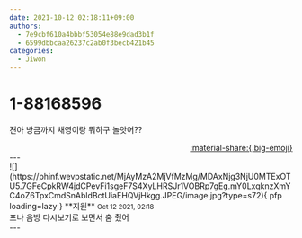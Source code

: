 ```yaml
---
date: 2021-10-12 02:18:11+09:00
authors:
  - 7e9cbf610a4bbbf53054e88e9dad3b1f
  - 6599dbbcaa26237c2ab0f3becb421b45
categories:
  - Jiwon
---
```


# 1-88168596

<div class="post-container" markdown="1">
<div class="content-container md-sidebar__scrollwrap" markdown="1">

젼아 방금까지 채영이랑 뭐하구 놀앗어??

</div>
</div>

<div style="text-align: right;" markdown="1">
<a href="https://weverse.io/fromis9/fanpost/1-88168596" style="text-align: right;">:material-share:{.big-emoji}</a>
</div>
---

<div class="comments-container md-sidebar__scrollwrap" markdown="1">
<div class="comment" markdown="1">
<div class='id-container' markdown="1">
![](https://phinf.wevpstatic.net/MjAyMzA2MjVfMzMg/MDAxNjg3NjU0MTExOTU5.7GFeCpkRW4jdCPevFi1sgeF7S4XyLHRSJr1VOBRp7gEg.mY0LxqknzXmYC4oZ6TpxCmdSnAbldBctUiaEHQVjHkgg.JPEG/image.jpg?type=s72){ pfp loading=lazy }
**<span class="artist">지원</span>** <small>Oct 12 2021, 02:18</small><br>
</div>
<div class='comment-body' markdown="1">
프나 음방 다시보기로 보면서 춤 췄어
</div>
</div>
</div>
---

